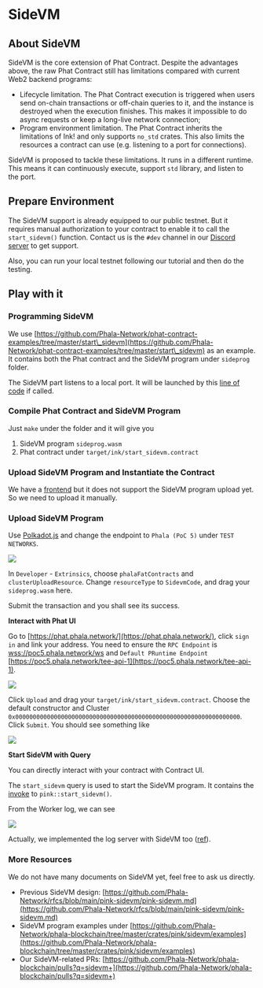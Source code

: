 # SideVM

## About SideVM <a href="#about-sidevm" id="about-sidevm"></a>

SideVM is the core extension of Phat Contract. Despite the advantages above, the raw Phat Contract still has limitations compared with current Web2 backend programs:

* Lifecycle limitation. The Phat Contract execution is triggered when users send on-chain transactions or off-chain queries to it, and the instance is destroyed when the execution finishes. This makes it impossible to do async requests or keep a long-live network connection;
* Program environment limitation. The Phat Contract inherits the limitations of Ink! and only supports `no_std` crates. This also limits the resources a contract can use (e.g. listening to a port for connections).

SideVM is proposed to tackle these limitations. It runs in a different runtime. This means it can continuously execute, support `std` library, and listen to the port.

## Prepare Environment <a href="#prepare-environment" id="prepare-environment"></a>

The SideVM support is already equipped to our public testnet. But it requires manual authorization to your contract to enable it to call the `start_sidevm()` function. Contact us is the `#dev` channel in our [Discord server](https://discord.gg/phala) to get support.

Also, you can run your local testnet following our tutorial and then do the testing.

## Play with it <a href="#play-with-it" id="play-with-it"></a>

### Programming SideVM <a href="#programming-sidevm" id="programming-sidevm"></a>

We use [https://github.com/Phala-Network/phat-contract-examples/tree/master/start\_sidevm](https://github.com/Phala-Network/phat-contract-examples/tree/master/start\_sidevm) as an example. It contains both the Phat contract and the SideVM program under `sideprog` folder.

The SideVM part listens to a local port. It will be launched by this [line of code](https://github.com/Phala-Network/phat-contract-examples/blob/master/start\_sidevm/lib.rs#L29) if called.

### Compile Phat Contract and SideVM Program <a href="#compile-phat-contract-and-sidevm-program" id="compile-phat-contract-and-sidevm-program"></a>

Just `make` under the folder and it will give you

1. SideVM program `sideprog.wasm`
2. Phat contract under `target/ink/start_sidevm.contract`

### Upload SideVM Program and Instantiate the Contract <a href="#upload-sidevm-program-and-instantiate-the-contract" id="upload-sidevm-program-and-instantiate-the-contract"></a>

We have a [frontend](https://phat.phala.network/) but it does not support the SideVM program upload yet. So we need to upload it manually.

### **Upload SideVM Program**

Use [Polkadot.js](https://polkadot.js.org/apps/) and change the endpoint to `Phala (PoC 5)` under `TEST NETWORKS`.

![](https://i.imgur.com/gerZoKj.png)

In `Developer` - `Extrinsics`, choose `phalaFatContracts` and `clusterUploadResource`. Change `resourceType` to `SidevmCode`, and drag your `sideprog.wasm` here.

Submit the transaction and you shall see its success.

**Interact with Phat UI**

Go to [https://phat.phala.network/](https://phat.phala.network/), click `sign in` and link your address. You need to ensure the `RPC Endpoint` is [wss://poc5.phala.network/ws](wss://poc5.phala.network/ws) and `Default PRuntime Endpoint` [https://poc5.phala.network/tee-api-1](https://poc5.phala.network/tee-api-1).

![](https://i.imgur.com/P3X0YVo.png)

Click `Upload` and drag your `target/ink/start_sidevm.contract`. Choose the default constructor and Cluster `0x0000000000000000000000000000000000000000000000000000000000000000`. Click `Submit`. You should see something like

![](https://i.imgur.com/M8PoeTO.png)

**Start SideVM with Query**

You can directly interact with your contract with Contract UI.

The `start_sidevm` query is used to start the SideVM program. It contains the [invoke](https://github.com/Phala-Network/phat-contract-examples/blob/master/start\_sidevm/lib.rs#L29) to `pink::start_sidevm()`.

From the Worker log, we can see

![](https://i.imgur.com/DWjOeyh.png)

Actually, we implemented the log server with SideVM too ([ref](https://github.com/Phala-Network/phala-blockchain/pull/855)).

### More Resources <a href="#more-resources" id="more-resources"></a>

We do not have many documents on SideVM yet, feel free to ask us directly.

* Previous SideVM design: [https://github.com/Phala-Network/rfcs/blob/main/pink-sidevm/pink-sidevm.md](https://github.com/Phala-Network/rfcs/blob/main/pink-sidevm/pink-sidevm.md)
* SideVM program examples under [https://github.com/Phala-Network/phala-blockchain/tree/master/crates/pink/sidevm/examples](https://github.com/Phala-Network/phala-blockchain/tree/master/crates/pink/sidevm/examples)
* Our SideVM-related PRs: [https://github.com/Phala-Network/phala-blockchain/pulls?q=sidevm+](https://github.com/Phala-Network/phala-blockchain/pulls?q=sidevm+)
